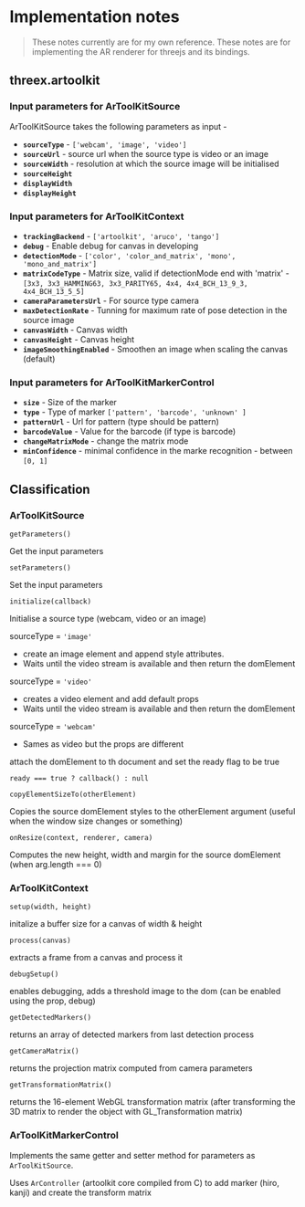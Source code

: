 # Implementation notes

> These notes currently are for my own reference. These notes are for implementing the AR renderer for threejs and its bindings.

## threex.artoolkit

### Input parameters for ArToolKitSource

ArToolKitSource takes the following parameters as input - 

* **`sourceType`** - `['webcam', 'image', 'video']`
* **`sourceUrl`** - source url when the source type is video or an image
* **`sourceWidth`** - resolution at which the source image will be initialised
* **`sourceHeight`**
* **`displayWidth`**
* **`displayHeight`**

### Input parameters for ArToolKitContext

* **`trackingBackend`** - `['artoolkit', 'aruco', 'tango']`
* **`debug`** - Enable debug for canvas in developing
* **`detectionMode`** - `['color', 'color_and_matrix', 'mono', 'mono_and_matrix']`
* **`matrixCodeType`** - Matrix size, valid if detectionMode end with 'matrix' - `[3x3, 3x3_HAMMING63, 3x3_PARITY65, 4x4, 4x4_BCH_13_9_3, 4x4_BCH_13_5_5]`
* **`cameraParametersUrl`** - For source type camera
* **`maxDetectionRate`** - Tunning for maximum rate of pose detection in the source image
* **`canvasWidth`** - Canvas width
* **`canvasHeight`** - Canvas height
* **`imageSmoothingEnabled`** - Smoothen an image when scaling the canvas (default)

### Input parameters for ArToolKitMarkerControl

* **`size`** - Size of the marker
* **`type`** - Type of marker `['pattern', 'barcode', 'unknown' ]`
* **`patternUrl`** - Url for pattern (type should be pattern)
* **`barcodeValue`** - Value for the barcode (if type is barcode)
* **`changeMatrixMode`** - change the matrix mode
* **`minConfidence`** - minimal confidence in the marke recognition - between `[0, 1]`

## Classification

### ArToolKitSource

`getParameters()`

Get the input parameters

`setParameters()`

Set the input parameters

`initialize(callback)`

Initialise a source type (webcam, video or an image)

sourceType = `'image'`

* create an image element and append style attributes.
* Waits until the video stream is available and then return the domElement

sourceType = `'video'`

* creates a video element and add default props
* Waits until the video stream is available and then return the domElement

sourceType = `'webcam'`

* Sames as video but the props are different

attach the domElement to th document and set the ready flag to be true

`ready === true ? callback() : null`

`copyElementSizeTo(otherElement)`

Copies the source domElement styles to the otherElement argument (useful when the window size changes or something)

`onResize(context, renderer, camera)`

Computes the new height, width and margin for the source domElement (when arg.length === 0)

### ArToolKitContext

`setup(width, height)`

initalize a buffer size for a canvas of width & height

`process(canvas)`

extracts a frame from a canvas and process it

`debugSetup()`

enables debugging, adds a threshold image to the dom (can be enabled using the prop, debug)

`getDetectedMarkers()`

returns an array of detected markers from last detection process

`getCameraMatrix()`

returns the projection matrix computed from camera parameters

`getTransformationMatrix()`

returns the 16-element WebGL transformation matrix (after transforming the 3D matrix to render the object with GL_Transformation matrix)

### ArToolKitMarkerControl

Implements the same getter and setter method for parameters as `ArToolKitSource`.

Uses `ArController` (artoolkit core compiled from C) to add marker (hiro, kanji) and create the transform matrix
